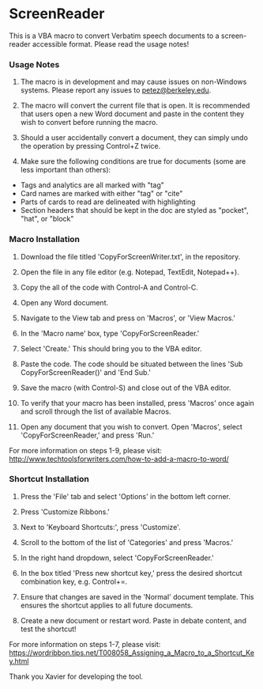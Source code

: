 # ScreenReader

This is a VBA macro to convert Verbatim speech documents to a screen-reader accessible format. Please read the usage notes!

### Usage Notes

1. The macro is in development and may cause issues on non-Windows systems. Please report any issues to petez@berkeley.edu.

2. The macro will convert the current file that is open. It is recommended that users open a new Word document and paste in the content they wish to convert before running the macro.

3. Should a user accidentally convert a document, they can simply undo the operation by pressing Control+Z twice.

4. Make sure the following conditions are true for documents (some are less important than others):
- Tags and analytics are all marked with "tag"
- Card names are marked with either "tag" or "cite"
- Parts of cards to read are delineated with highlighting
- Section headers that should be kept in the doc are styled as "pocket", "hat", or "block"

### Macro Installation

1. Download the file titled 'CopyForScreenWriter.txt', in the repository.

2. Open the file in any file editor (e.g. Notepad, TextEdit, Notepad++).

3. Copy the all of the code with Control-A and Control-C.

4. Open any Word document.

5. Navigate to the View tab and press on 'Macros', or 'View Macros.'

6. In the 'Macro name' box, type 'CopyForScreenReader.'

7. Select 'Create.' This should bring you to the VBA editor.

8. Paste the code. The code should be situated between the lines 'Sub CopyForScreenReader()' and 'End Sub.'

9. Save the macro (with Control-S) and close out of the VBA editor.

10. To verify that your macro has been installed, press 'Macros' once again and scroll through the list of available Macros.

11. Open any document that you wish to convert. Open 'Macros', select 'CopyForScreenReader,' and press 'Run.'

For more information on steps 1-9, please visit:
http://www.techtoolsforwriters.com/how-to-add-a-macro-to-word/

### Shortcut Installation

1. Press the 'File' tab and select 'Options' in the bottom left corner.

2. Press 'Customize Ribbons.'

3. Next to 'Keyboard Shortcuts:', press 'Customize'.

4. Scroll to the bottom of the list of 'Categories' and press 'Macros.'

5. In the right hand dropdown, select 'CopyForScreenReader.'

6. In the box titled 'Press new shortcut key,' press the desired shortcut combination key, e.g. Control+=.

7. Ensure that changes are saved in the 'Normal' document template. This ensures the shortcut applies to all future documents.

8. Create a new document or restart word. Paste in debate content, and test the shortcut!

For more information on steps 1-7, please visit:
https://wordribbon.tips.net/T008058_Assigning_a_Macro_to_a_Shortcut_Key.html

Thank you Xavier for developing the tool.




